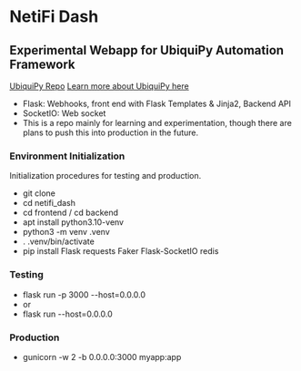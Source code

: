 # NetiFi Dash #

## Experimental Webapp for UbiquiPy Automation Framework ##

[UbiquiPy Repo](https://github.com/BCL-FOSS/UbiquiPy-UniFi-Automation)
[Learn more about UbiquiPy here](https://www.baughcl.com/ubiquipy.html)
* Flask: Webhooks, front end with Flask Templates & Jinja2, Backend API
* SocketIO: Web socket  
* This is a repo mainly for learning and experimentation, though there are plans to push this into production in the future.

### Environment Initialization ###

Initialization procedures for testing and production.

* git clone 
* cd netifi_dash
* cd frontend / cd backend
* apt install python3.10-venv
* python3 -m venv .venv 
* . .venv/bin/activate
* pip install Flask requests Faker Flask-SocketIO redis


### Testing ###

* flask run -p 3000 --host=0.0.0.0
* or
* flask run --host=0.0.0.0

### Production ###

* gunicorn -w 2 -b 0.0.0.0:3000 myapp:app

